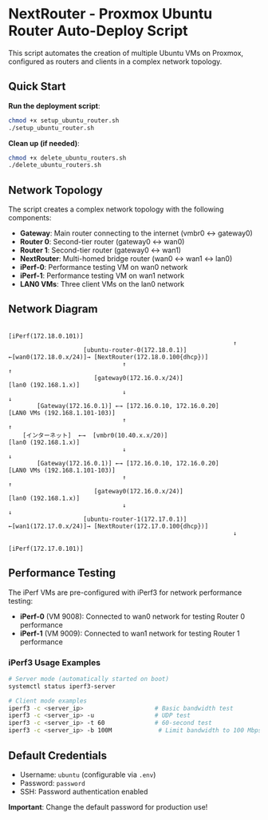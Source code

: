 # NextRouter - Proxmox Ubuntu Router Auto-Deploy Script

This script automates the creation of multiple Ubuntu VMs on Proxmox, configured as routers and clients in a complex network topology.

## Quick Start

**Run the deployment script**:
   ```bash
   chmod +x setup_ubuntu_router.sh
   ./setup_ubuntu_router.sh
   ```

**Clean up (if needed)**:
   ```bash
   chmod +x delete_ubuntu_routers.sh
   ./delete_ubuntu_routers.sh
   ```

## Network Topology

The script creates a complex network topology with the following components:

- **Gateway**: Main router connecting to the internet (vmbr0 ↔ gateway0)
- **Router 0**: Second-tier router (gateway0 ↔ wan0)
- **Router 1**: Second-tier router (gateway0 ↔ wan1)
- **NextRouter**: Multi-homed bridge router (wan0 ↔ wan1 ↔ lan0)
- **iPerf-0**: Performance testing VM on wan0 network
- **iPerf-1**: Performance testing VM on wan1 network
- **LAN0 VMs**: Three client VMs on the lan0 network

## Network Diagram
```
                                                　　 [iPerf(172.18.0.101)]
                                                               ↑
                     [ubuntu-router-0(172.18.0.1)] ←[wan0(172.18.0.x/24)]→ [NextRouter(172.18.0.100{dhcp})]
                                ↑                                                         ↑
                        [gateway0(172.16.0.x/24)]                            [lan0 (192.168.1.x)]
                                ↓                                                         ↓
        [Gateway(172.16.0.1)] ←→ [172.16.0.10, 172.16.0.20]                   [LAN0 VMs (192.168.1.101-103)]
                                ↑                                                         ↑
    [インターネット]  ←→  [vmbr0(10.40.x.x/20)]                                     [lan0 (192.168.1.x)]
                                ↓                                                         ↓
        [Gateway(172.16.0.1)] ←→ [172.16.0.10, 172.16.0.20]                   [LAN0 VMs (192.168.1.101-103)]
                                ↑                                                         ↑
                        [gateway0(172.16.0.x/24)]                            [lan0 (192.168.1.x)]
                                ↓                                                         ↓
                     [ubuntu-router-1(172.17.0.1)] ←[wan1(172.17.0.x/24)]→ [NextRouter(172.17.0.100{dhcp})]
                                                               ↓
                                                　　 [iPerf(172.17.0.101)]
```

## Performance Testing

The iPerf VMs are pre-configured with iPerf3 for network performance testing:

- **iPerf-0** (VM 9008): Connected to wan0 network for testing Router 0 performance
- **iPerf-1** (VM 9009): Connected to wan1 network for testing Router 1 performance

### iPerf3 Usage Examples

```bash
# Server mode (automatically started on boot)
systemctl status iperf3-server

# Client mode examples
iperf3 -c <server_ip>                    # Basic bandwidth test
iperf3 -c <server_ip> -u                 # UDP test
iperf3 -c <server_ip> -t 60              # 60-second test
iperf3 -c <server_ip> -b 100M             # Limit bandwidth to 100 Mbps
```

## Default Credentials

- Username: `ubuntu` (configurable via `.env`)
- Password: `password`
- SSH: Password authentication enabled

**Important**: Change the default password for production use!
